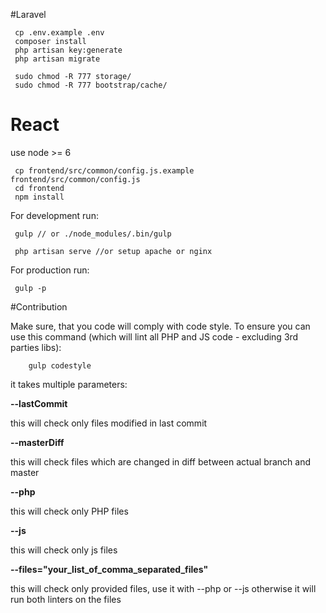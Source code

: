 #Laravel

     cp .env.example .env
     composer install
     php artisan key:generate
     php artisan migrate

     sudo chmod -R 777 storage/
     sudo chmod -R 777 bootstrap/cache/

# React

use node >= 6

     cp frontend/src/common/config.js.example frontend/src/common/config.js
     cd frontend
     npm install

For development run:

     gulp // or ./node_modules/.bin/gulp

     php artisan serve //or setup apache or nginx

For production run:

     gulp -p

#Contribution

Make sure, that you code will comply with code style.
To ensure you can use this command (which will lint all PHP and JS code - excluding 3rd parties libs):

        gulp codestyle

it takes multiple parameters:

**--lastCommit**

this will check only files modified in last commit

**--masterDiff**

this will check files which are changed in diff between actual branch and master

**--php**

this will check only PHP files

**--js**

this will check only js files

**--files="your_list_of_comma_separated_files"**

this will check only provided files, use it with --php or --js otherwise it will run both linters on the files